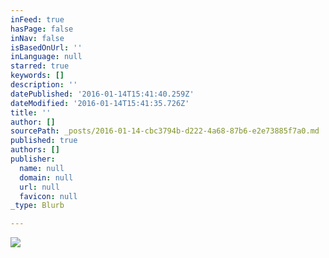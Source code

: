 ```yaml
---
inFeed: true
hasPage: false
inNav: false
isBasedOnUrl: ''
inLanguage: null
starred: true
keywords: []
description: ''
datePublished: '2016-01-14T15:41:40.259Z'
dateModified: '2016-01-14T15:41:35.726Z'
title: ''
author: []
sourcePath: _posts/2016-01-14-cbc3794b-d222-4a68-87b6-e2e73885f7a0.md
published: true
authors: []
publisher:
  name: null
  domain: null
  url: null
  favicon: null
_type: Blurb

---
```

![](https://s3-us-west-2.amazonaws.com/the-grid-img/p/dd0882b9eddc09975b3869808813b98b2e0db6b4.jpg)